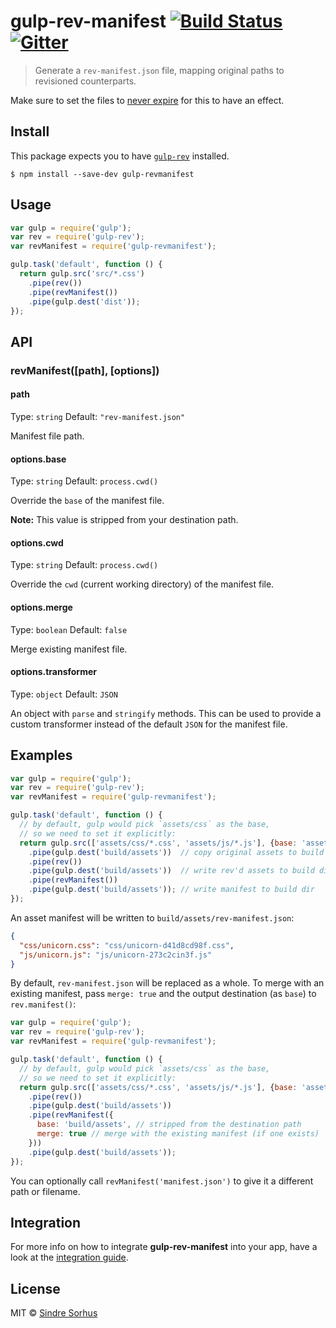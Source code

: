 # gulp-rev-manifest [![Build Status](https://travis-ci.org/lukeed/gulp-rev-manifest.svg?branch=master)](https://travis-ci.org/lukeed/gulp-rev-manifest) [![Gitter](https://badges.gitter.im/join_chat.svg)](https://gitter.im/sindresorhus/gulp-rev)

> Generate a `rev-manifest.json` file, mapping original paths to revisioned counterparts.

Make sure to set the files to [never expire](http://developer.yahoo.com/performance/rules.html#expires) for this to have an effect.

## Install

This package expects you to have [`gulp-rev`](https://github.com/sindresorhus/gulp-rev) installed.

```
$ npm install --save-dev gulp-revmanifest
```

## Usage

```js
var gulp = require('gulp');
var rev = require('gulp-rev');
var revManifest = require('gulp-revmanifest');

gulp.task('default', function () {
  return gulp.src('src/*.css')
    .pipe(rev())
    .pipe(revManifest())
    .pipe(gulp.dest('dist'));
});
```

## API

### revManifest([path], [options])

#### path

Type: `string`
Default: `"rev-manifest.json"`

Manifest file path.

#### options.base

Type: `string`
Default: `process.cwd()`

Override the `base` of the manifest file.

**Note:** This value is stripped from your destination path.

#### options.cwd

Type: `string`
Default: `process.cwd()`

Override the `cwd` (current working directory) of the manifest file.

#### options.merge

Type: `boolean`
Default: `false`

Merge existing manifest file.

#### options.transformer

Type: `object`
Default: `JSON`

An object with `parse` and `stringify` methods. This can be used to provide a
custom transformer instead of the default `JSON` for the manifest file.


## Examples

```js
var gulp = require('gulp');
var rev = require('gulp-rev');
var revManifest = require('gulp-revmanifest');

gulp.task('default', function () {
  // by default, gulp would pick `assets/css` as the base,
  // so we need to set it explicitly:
  return gulp.src(['assets/css/*.css', 'assets/js/*.js'], {base: 'assets'})
    .pipe(gulp.dest('build/assets'))  // copy original assets to build dir
    .pipe(rev())
    .pipe(gulp.dest('build/assets'))  // write rev'd assets to build dir
    .pipe(revManifest())
    .pipe(gulp.dest('build/assets')); // write manifest to build dir
});
```

An asset manifest will be written to `build/assets/rev-manifest.json`:

```json
{
  "css/unicorn.css": "css/unicorn-d41d8cd98f.css",
  "js/unicorn.js": "js/unicorn-273c2cin3f.js"
}
```

By default, `rev-manifest.json` will be replaced as a whole. To merge with an existing manifest, pass `merge: true` and the output destination (as `base`) to `rev.manifest()`:

```js
var gulp = require('gulp');
var rev = require('gulp-rev');
var revManifest = require('gulp-revmanifest');

gulp.task('default', function () {
  // by default, gulp would pick `assets/css` as the base,
  // so we need to set it explicitly:
  return gulp.src(['assets/css/*.css', 'assets/js/*.js'], {base: 'assets'})
    .pipe(rev())
    .pipe(gulp.dest('build/assets'))
    .pipe(revManifest({
      base: 'build/assets', // stripped from the destination path
      merge: true // merge with the existing manifest (if one exists)
    }))
    .pipe(gulp.dest('build/assets'));
});
```

You can optionally call `revManifest('manifest.json')` to give it a different path or filename.


## Integration

For more info on how to integrate **gulp-rev-manifest** into your app, have a look at the [integration guide](integration.md).


## License

MIT © [Sindre Sorhus](http://sindresorhus.com)
